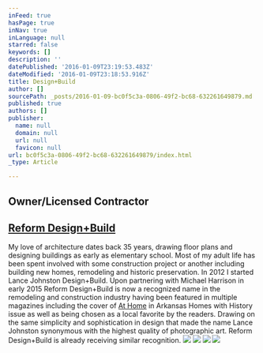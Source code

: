 ```yaml
---
inFeed: true
hasPage: true
inNav: true
inLanguage: null
starred: false
keywords: []
description: ''
datePublished: '2016-01-09T23:19:53.483Z'
dateModified: '2016-01-09T23:18:53.916Z'
title: Design+Build
author: []
sourcePath: _posts/2016-01-09-bc0f5c3a-0806-49f2-bc68-632261649879.md
published: true
authors: []
publisher:
  name: null
  domain: null
  url: null
  favicon: null
url: bc0f5c3a-0806-49f2-bc68-632261649879/index.html
_type: Article

---
```

## 

## 

## Owner/Licensed Contractor

## [Reform Design+Build][0]

My love of architecture dates back 35 years, drawing floor plans and designing buildings as early as elementary school.  Most of my adult life has been spent involved with some construction project or another including building new homes, remodeling and historic preservation.  In 2012 I started Lance Johnston Design+Build.  Upon partnering with Michael Harrison in early 2015 Reform Design+Build is now a recognized name in the remodeling and construction industry having been featured in multiple magazines including the cover of [At Home][1] in Arkansas Homes with History issue as well as being chosen as a local favorite by the readers.  Drawing on the same simplicity and sophistication in design that made the name Lance Johnston synonymous with the highest quality of photographic art. Reform Design+Build is already receiving similar recognition.
![](https://the-grid-user-content.s3-us-west-2.amazonaws.com/cdd2f271-3c9c-4cb7-be73-86f7025c44d0.jpg)
![](https://the-grid-user-content.s3-us-west-2.amazonaws.com/d8a3e569-f6ba-492f-a478-34ecba55c791.jpg)
![](https://the-grid-user-content.s3-us-west-2.amazonaws.com/1c66a39a-ec9e-4908-914b-1443d3e4c7e3.jpg)
![](https://the-grid-user-content.s3-us-west-2.amazonaws.com/67295fe1-5bfb-4211-9fc1-577e9a56c521.jpg)

[0]: https://thegrid.ai/reform-design-build/
[1]: http://athomearkansas.com/article/portrait-of-a-home/